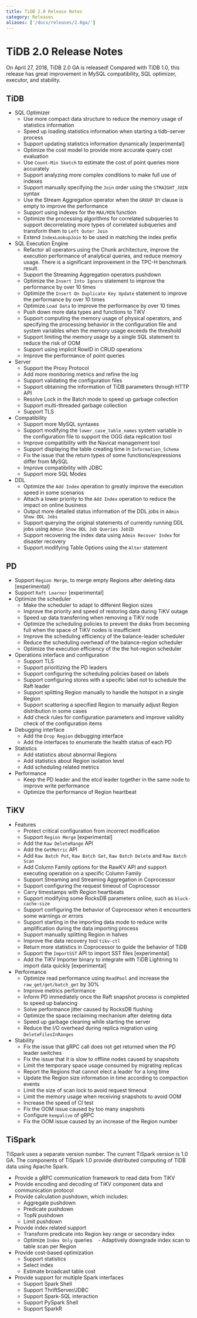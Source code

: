 ```yaml
---
title: TiDB 2.0 Release Notes
category: Releases
aliases: ['/docs/releases/2.0ga/']
---
```


# TiDB 2.0 Release Notes

On April 27, 2018, TiDB 2.0 GA is released! Compared with TiDB 1.0, this release has great improvement in MySQL compatibility, SQL optimizer, executor, and stability.

## TiDB

- SQL Optimizer
    - Use more compact data structure to reduce the memory usage of statistics information
    - Speed up loading statistics information when starting a tidb-server process
    - Support updating statistics information dynamically [experimental]
    - Optimize the cost model to provide more accurate query cost evaluation
    - Use `Count-Min Sketch` to estimate the cost of point queries more accurately
    - Support analyzing more complex conditions to make full use of indexes
    - Support manually specifying the `Join` order using the `STRAIGHT_JOIN` syntax
    - Use the Stream Aggregation operator when the `GROUP BY` clause is empty to improve the performance
    - Support using indexes for the `MAX/MIN` function
    - Optimize the processing algorithms for correlated subqueries to support decorrelating more types of correlated subqueries and transform them to `Left Outer Join`
    - Extend `IndexLookupJoin` to be used in matching the index prefix
- SQL Execution Engine
    - Refactor all operators using the Chunk architecture, improve the execution performance of analytical queries, and reduce memory usage. There is a significant improvement in the TPC-H benchmark result.
    - Support the Streaming Aggregation operators pushdown
    - Optimize the `Insert Into Ignore` statement to improve the performance by over 10 times
    - Optimize the `Insert On Duplicate Key Update` statement to improve the performance by over 10 times
    - Optimize `Load Data` to improve the performance by over 10 times
    - Push down more data types and functions to TiKV
    - Support computing the memory usage of physical operators, and specifying the processing behavior in the configuration file and system variables when the memory usage exceeds the threshold
    - Support limiting the memory usage by a single SQL statement to reduce the risk of OOM
    - Support using implicit RowID in CRUD operations
    - Improve the performance of point queries
- Server
    - Support the Proxy Protocol
    - Add more monitoring metrics and refine the log
    - Support validating the configuration files
    - Support obtaining the information of TiDB parameters through HTTP API
    - Resolve Lock in the Batch mode to speed up garbage collection
    - Support multi-threaded garbage collection
    - Support TLS
- Compatibility
    - Support more MySQL syntaxes
    - Support modifying the `lower_case_table_names` system variable in the configuration file to support the OGG data replication tool
    - Improve compatibility with the Navicat management tool
    - Support displaying the table creating time in `Information_Schema`
    - Fix the issue that the return types of some functions/expressions differ from MySQL
    - Improve compatibility with JDBC
    - Support more SQL Modes
- DDL
    - Optimize the `Add Index` operation to greatly improve the execution speed in some scenarios
    - Attach a lower priority to the `Add Index` operation to reduce the impact on online business
    - Output more detailed status information of the DDL jobs in `Admin Show DDL Jobs`
    - Support querying the original statements of currently running DDL jobs using `Admin Show DDL Job Queries JobID`
    - Support recovering the index data using `Admin Recover Index` for disaster recovery
    - Support modifying Table Options using the `Alter` statement

## PD

- Support `Region Merge`, to merge empty Regions after deleting data [experimental]
- Support `Raft Learner` [experimental]
- Optimize the scheduler
    - Make the scheduler to adapt to different Region sizes
    - Improve the priority and speed of restoring data during TiKV outage
    - Speed up data transferring when removing a TiKV node
    - Optimize the scheduling policies to prevent the disks from becoming full when the space of TiKV nodes is insufficient
    - Improve the scheduling efficiency of the balance-leader scheduler
    - Reduce the scheduling overhead of the balance-region scheduler
    - Optimize the execution efficiency of the the hot-region scheduler
- Operations interface and configuration
    - Support TLS
    - Support prioritizing the PD leaders
    - Support configuring the scheduling policies based on labels
    - Support configuring stores with a specific label not to schedule the Raft leader
    - Support splitting Region manually to handle the hotspot in a single Region
    - Support scattering a specified Region to manually adjust Region distribution in some cases
    - Add check rules for configuration parameters and improve validity check of the configuration items
- Debugging interface
    - Add the `Drop Region` debugging interface
    - Add the interfaces to enumerate the health status of each PD
- Statistics
    - Add statistics about abnormal Regions
    - Add statistics about Region isolation level
    - Add scheduling related metrics
- Performance
    - Keep the PD leader and the etcd leader together in the same node to improve write performance
    - Optimize the performance of Region heartbeat

## TiKV

- Features
    - Protect critical configuration from incorrect modification
    - Support `Region Merge` [experimental]
    - Add the `Raw DeleteRange` API
    - Add the `GetMetric` API
    - Add `Raw Batch Put`, `Raw Batch Get`, `Raw Batch Delete` and `Raw Batch Scan`
    - Add Column Family options for the RawKV API and support executing operation on a specific Column Family
    - Support Streaming and Streaming Aggregation in Coprocessor
    - Support configuring the request timeout of Coprocessor
    - Carry timestamps with Region heartbeats
    - Support modifying some RocksDB parameters online, such as `block-cache-size`
    - Support configuring the behavior of Coprocessor when it encounters some warnings or errors
    - Support starting in the importing data mode to reduce write amplification during the data importing process
    - Support manually splitting Region in halves
    - Improve the data recovery tool `tikv-ctl`
    - Return more statistics in Coprocessor to guide the behavior of TiDB
    - Support the `ImportSST` API to import SST files [experimental]
    - Add the TiKV Importer binary to integrate with TiDB Lightning to import data quickly [experimental]
- Performance
    - Optimize read performance using `ReadPool` and increase the `raw_get/get/batch_get` by 30%
    - Improve metrics performance
    - Inform PD immediately once the Raft snapshot process is completed to speed up balancing
    - Solve performance jitter caused by RocksDB flushing
    - Optimize the space reclaiming mechanism after deleting data
    - Speed up garbage cleaning while starting the server
    - Reduce the I/O overhead during replica migration using `DeleteFilesInRanges`
- Stability
    - Fix the issue that gRPC call does not get returned when the PD leader switches
    - Fix the issue that it is slow to offline nodes caused by snapshots
    - Limit the temporary space usage consumed by migrating replicas
    - Report the Regions that cannot elect a leader for a long time
    - Update the Region size information in time according to compaction events
    - Limit the size of scan lock to avoid request timeout
    - Limit the memory usage when receiving snapshots to avoid OOM
    - Increase the speed of CI test
    - Fix the OOM issue caused by too many snapshots
    - Configure `keepalive` of gRPC
    - Fix the OOM issue caused by an increase of the Region number

## TiSpark

TiSpark uses a separate version number. The current TiSpark version is 1.0 GA. The components of TiSpark 1.0 provide distributed computing of TiDB data using Apache Spark.

- Provide a gRPC communication framework to read data from TiKV
- Provide encoding and decoding of TiKV component data and communication protocol
- Provide calculation pushdown, which includes:
    - Aggregate pushdown
    - Predicate pushdown
    - TopN pushdown
    - Limit pushdown
- Provide index related support
    - Transform predicate into Region key range or secondary index
    - Optimize `Index Only` queries
    - Adaptively downgrade index scan to table scan per Region
- Provide cost-based optimization
    - Support statistics
    - Select index
    - Estimate broadcast table cost
- Provide support for multiple Spark interfaces
    - Support Spark Shell
    - Support ThriftServer/JDBC
    - Support Spark-SQL interaction
    - Support PySpark Shell
    - Support SparkR
